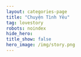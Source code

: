 ```yaml
---
layout: categories-page
title: "Chuyện Tình Yêu"
tag: lovestory
robots: noindex
hide_hero: 
title_show: false
hero_image: /img/story.png 
---
```

